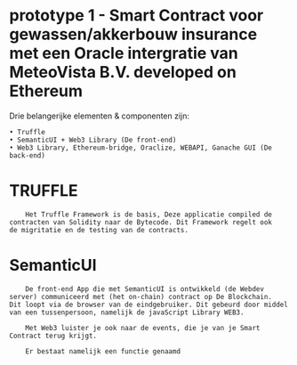 # prototype 1 - Smart Contract voor gewassen/akkerbouw insurance met een Oracle intergratie van MeteoVista B.V. developed on Ethereum

Drie belangerijke elementen & componenten zijn:

    • Truffle
    • SemanticUI + Web3 Library (De front-end)
    • Web3 Library, Ethereum-bridge, Oraclize, WEBAPI, Ganache GUI (De back-end)
  
# TRUFFLE
        Het Truffle Framework is de basis, Deze applicatie compiled de contracten van Solidity naar de Bytecode. Dit Framework regelt ook         de migritatie en de testing van de contracts.
        
# SemanticUI
        De front-end App die met SemanticUI is ontwikkeld (de Webdev server) communiceerd met (het on-chain) contract op De Blockchain.           Dit loopt via de browser van de eindgebruiker. Dit gebeurd door middel van een tussenpersoon, namelijk de javaScript Library WEB3.
        
        Met Web3 luister je ook naar de events, die je van je Smart Contract terug krijgt.
        
        Er bestaat namelijk een functie genaamd 
        
        
  
